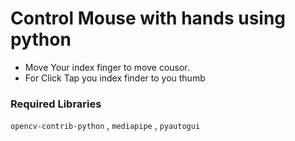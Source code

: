 # Control Mouse with hands using python

* Move Your index finger to move cousor.
* For Click Tap you index finder to you thumb

### Required Libraries
`opencv-contrib-python` , `mediapipe` , `pyautogui`